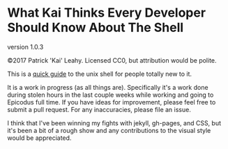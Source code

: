 ---
---
# What Kai Thinks Every Developer Should Know About The Shell
version 1.0.3

©2017 Patrick 'Kai' Leahy. Licensed CC0, but attribution would be polite.

This is a [quick guide](shell_guide.md) to the unix shell for people totally new to it.

It is a work in progress (as all things are). Specifically it's a work done during stolen hours in the last couple weeks while working and going to Epicodus full time. If you have ideas for improvement, please feel free to submit a pull request.
For any inaccuracies, please file an issue.

I think that I've been winning my fights with jekyll, gh-pages, and CSS, but it's been a bit of a rough show and any contributions to the visual style would be appreciated.
